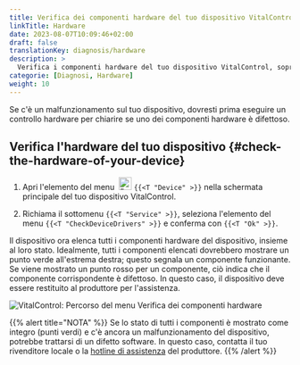 ```yaml
---
title: Verifica dei componenti hardware del tuo dispositivo VitalControl
linkTitle: Hardware
date: 2023-08-07T10:09:46+02:00
draft: false
translationKey: diagnosis/hardware
description: >
  Verifica i componenti hardware del tuo dispositivo VitalControl, soprattutto se sospetti un difetto hardware.
categorie: [Diagnosi, Hardware]
weight: 10
---
```

Se c'è un malfunzionamento sul tuo dispositivo, dovresti prima eseguire un controllo hardware per chiarire se uno dei componenti hardware è difettoso.

## Verifica l'hardware del tuo dispositivo {#check-the-hardware-of-your-device}

1. Apri l'elemento del menu &nbsp;<img src="/icons/device.svg" width="23" align="bottom" alt="Device" /> `{{<T "Device" >}}` nella schermata principale del tuo dispositivo VitalControl.

1. Richiama il sottomenu `{{<T "Service" >}}`, seleziona l'elemento del menu `{{<T "CheckDeviceDrivers" >}}` e conferma con `{{<T "Ok" >}}`.

Il dispositivo ora elenca tutti i componenti hardware del dispositivo, insieme al loro stato. Idealmente, tutti i componenti elencati dovrebbero mostrare un punto verde all'estrema destra; questo segnala un componente funzionante. Se viene mostrato un punto rosso per un componente, ciò indica che il componente corrispondente è difettoso. In questo caso, il dispositivo deve essere restituito al produttore per l'assistenza.

   ![VitalControl: Percorso del menu Verifica dei componenti hardware](../images/device-check.png "Verifica hardware")

{{% alert title="NOTA" %}}
Se lo stato di tutti i componenti è mostrato come integro (punti verdi) e c'è ancora un malfunzionamento del dispositivo, potrebbe trattarsi di un difetto software. In questo caso, contatta il tuo rivenditore locale o la [hotline di assistenza](https://www.urbanonline.de/en/contact) del produttore.
{{% /alert %}}
